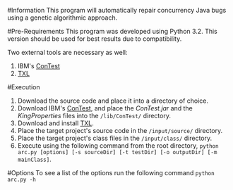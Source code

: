 #Information
This program will automatically repair concurrency Java bugs using a genetic algorithmic approach.

#Pre-Requirements
This program was developed using Python 3.2. This version should be used for best results due to compatibility.

Two external tools are necessary as well:

1. IBM's [ConTest](http://www.alphaworks.ibm.com/tech/contest?open&S_TACT=105AGX59&S_CMP=GR&ca=dgr-lnxw03awcontest "ConTest")
2. [TXL](http://www.txl.ca/ndownload.html "TXL")

#Execution
1. Download the source code and place it into a directory of choice.
2. Download IBM's [ConTest](http://www.alphaworks.ibm.com/tech/contest?open&S_TACT=105AGX59&S_CMP=GR&ca=dgr-lnxw03awcontest "ConTest"), and place the _ConTest.jar_ and the _KingProperties_ files into the ```/lib/ConTest/``` directory.
3. Download and install [TXL](http://www.txl.ca/ndownload.html "TXL").
4. Place the target project's source code in the ```/input/source/``` directory.
5. Place the target project's class files in the ```/input/class/``` directory.
5. Execute using the following command from the root directory, ```python arc.py [options] [-s sourceDir] [-t testDir] [-o outputDir] [-m mainClass]```.

#Options
To see a list of the options run the following command ```python arc.py -h```
